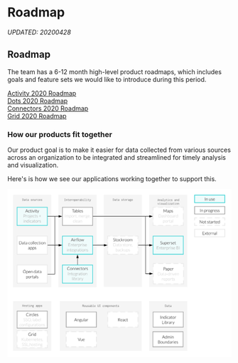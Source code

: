 # Roadmap

_UPDATED: 20200428_

## Roadmap

The team has a 6-12 month high-level product roadmaps, which includes goals and feature sets we would like to introduce during this period.

[Activity 2020 Roadmap](activity-roadmap.md)  
 [Dots 2020 Roadmap](dots-roadmap.md)  
 [Connectors 2020 Roadmap](https://github.com/hikaya/wiki/tree/ccc5bc2a36efd74ec633eff4a9812768a0f2950f/start/connectors-roadmap.md)  
 [Grid 2020 Roadmap](grid-roadmap.md)

### How our products fit together

Our product goal is to make it easier for data collected from various sources across an organization to be integrated and streamlined for timely analysis and visualization.

Here's is how we see our applications working together to support this. 

![Last updated: 20200605](../../.gitbook/assets/product_flow.png)

